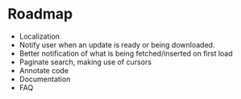 Roadmap
=========
* Localization
* Notify user when an update is ready or being downloaded.
* Better notification of what is being fetched/inserted on first load
* Paginate search, making use of cursors
* Annotate code
* Documentation
* FAQ